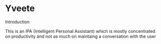 # Yveete

Introduction

This is an IPA (Intelligent Personal Assistant) which is mostly concentrated on productivity and not as much on maintaing a conversation with the user
